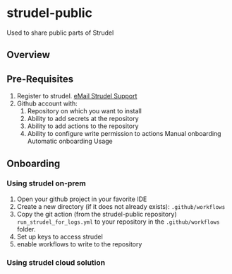 # strudel-public
Used to share public parts of Strudel 
## Overview 

## Pre-Requisites
1. Register to strudel. <a href="mailto:foo@bar.example.com?subject=Hello%20World@amp;body=shai">eMail Strudel Support</a>
3. Github account with: 
   1. Repository on which you want to install 
   2. Ability to add secrets at the repository
   3. Ability to add actions to the repository
   4. Ability to configure write permission to actions
   Manual onboarding 
   Automatic onboarding 
   Usage 

## Onboarding  
### Using strudel on-prem
1. Open your github project in your favorite IDE
2. Create a new directory (if it does not already exists): 
`.github/workflows`
2. Copy the git action (from the strudel-public repository) 
`run_strudel_for_logs.yml` to your repository in the `.github/workflows` folder.
1. Set up keys to access strudel 
2. enable workflows to write to the repository

### Using strudel cloud solution 
